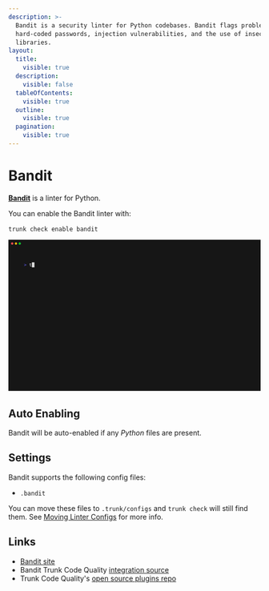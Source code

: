 ```yaml
---
description: >-
  Bandit is a security linter for Python codebases. Bandit flags problems like
  hard-coded passwords, injection vulnerabilities, and the use of insecure
  libraries.
layout:
  title:
    visible: true
  description:
    visible: false
  tableOfContents:
    visible: true
  outline:
    visible: true
  pagination:
    visible: true
---
```


# Bandit

[**Bandit**](https://github.com/PyCQA/bandit) is a linter for Python.

You can enable the Bandit linter with:

```shell
trunk check enable bandit
```

![bandit example output](../../configuration/supported/bandit.gif)

## Auto Enabling

Bandit will be auto-enabled if any _Python_ files are present.

## Settings

Bandit supports the following config files:

* `.bandit`

You can move these files to `.trunk/configs` and `trunk check` will still find them. See [Moving Linter Configs](broken-reference) for more info.

## Links

* [Bandit site](https://github.com/PyCQA/bandit)
* Bandit Trunk Code Quality [integration source](https://github.com/trunk-io/plugins/tree/main/linters/bandit)
* Trunk Code Quality's [open source plugins repo](https://github.com/trunk-io/plugins/tree/main)
